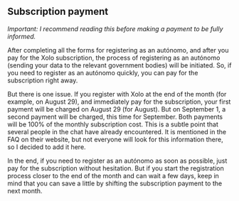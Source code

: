 ## Subscription payment

_Important: I recommend reading this before making a payment to be fully informed._

After completing all the forms for registering as an autónomo, and after you pay for the Xolo subscription, the process
of registering as an autónomo (sending your data to the relevant government bodies) will be initiated. So, if you need
to register as an autónomo quickly, you can pay for the subscription right away.

But there is one issue. If you register with Xolo at the end of the month (for example, on August 29), and immediately
pay for the subscription, your first payment will be charged on August 29 (for August). But on September 1, a second
payment will be charged, this time for September. Both payments will be 100% of the monthly subscription cost. This is a
subtle point that several people in the chat have already encountered. It is mentioned in the FAQ on their website, but
not everyone will look for this information there, so I decided to add it here.

In the end, if you need to register as an autónomo as soon as possible, just pay for the subscription without
hesitation. But if you start the registration process closer to the end of the month and can wait a few days, keep in
mind that you can save a little by shifting the subscription payment to the next month.

